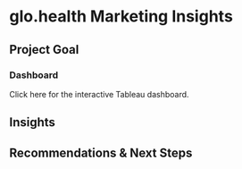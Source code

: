 # glo.health Marketing Insights

## Project Goal

### Dashboard
Click here for the interactive Tableau dashboard.

## Insights

## Recommendations & Next Steps
